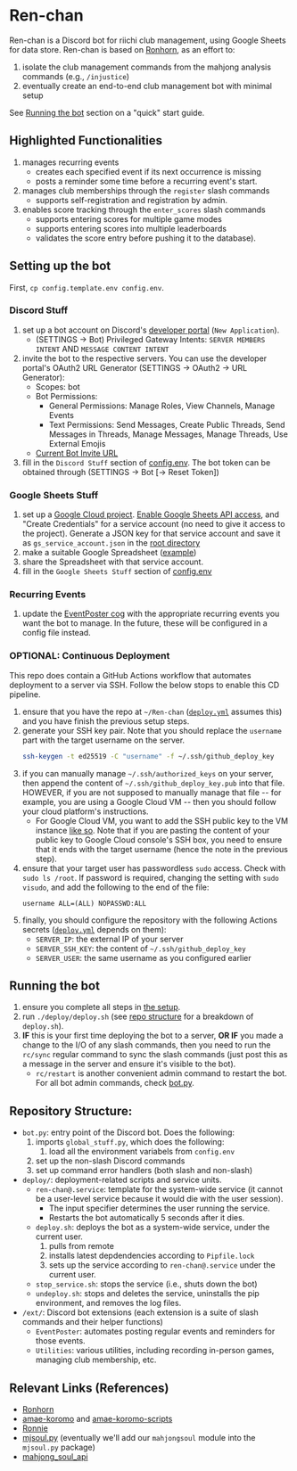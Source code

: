 # Ren-chan

Ren-chan is a Discord bot for riichi club management, using Google Sheets for data store. Ren-chan is based on [Ronhorn](https://github.com/Longhorn-Riichi/Ronhorn), as an effort to:
1. isolate the club management commands from the mahjong analysis commands (e.g., `/injustice`)
1. eventually create an end-to-end club management bot with minimal setup

See [Running the bot](#running-the-bot) section on a "quick" start guide.

## Highlighted Functionalities
1. manages recurring events
    - creates each specified event if its next occurrence is missing
    - posts a reminder some time before a recurring event's start.
1. manages club memberships through the `register` slash commands
    - supports self-registration and registration by admin.
1. enables score tracking through the `enter_scores` slash commands
    - supports entering scores for multiple game modes
    - supports entering scores into multiple leaderboards
    - validates the score entry before pushing it to the database).

## Setting up the bot
First, `cp config.template.env config.env`.

### Discord Stuff
1. set up a bot account on Discord's [developer portal](https://discord.com/developers/applications) (`New Application`).
    - (SETTINGS → Bot) Privileged Gateway Intents: `SERVER MEMBERS INTENT` AND `MESSAGE CONTENT INTENT`
1. invite the bot to the respective servers. You can use the developer portal's OAuth2 URL Generator (SETTINGS → OAuth2 → URL Generator):
    - Scopes: bot
    - Bot Permissions:
        * General Permissions: Manage Roles, View Channels, Manage Events
        * Text Permissions: Send Messages, Create Public Threads, Send Messages in Threads, Manage Messages, Manage Threads, Use External Emojis
    - [Current Bot Invite URL](https://discord.com/oauth2/authorize?client_id=1264000694369910834&permissions=326686223360&integration_type=0&scope=bot)
1. fill in the `Discord Stuff` section of [config.env](config.env). The bot token can be obtained through (SETTINGS → Bot \[→ Reset Token\])

### Google Sheets Stuff
1. set up a [Google Cloud project](https://console.cloud.google.com/). [Enable Google Sheets API access](https://console.cloud.google.com/apis/library/sheets.googleapis.com), and "Create Credentials" for a service account (no need to give it access to the project). Generate a JSON key for that service account and save it as `gs_service_account.json` in the [root directory]
1. make a suitable Google Spreadsheet ([example](https://docs.google.com/spreadsheets/d/1pXlGjyz165S62-3-4ZXxit4Ci0yW8piVfbVObtjg7Is/edit?usp=sharing))
1. share the Spreadsheet with that service account.
1. fill in the `Google Sheets Stuff` section of [config.env](config.env)
### Recurring Events
1. update the [EventPoster cog](./ext/EventPoster/cog.py) with the appropriate recurring events you want the bot to manage. In the future, these will be configured in a config file instead.
### OPTIONAL: Continuous Deployment
This repo does contain a GitHub Actions workflow that automates deployment to a server via SSH. Follow the below stops to enable this CD pipeline.

1. ensure that you have the repo at `~/Ren-chan` ([`deploy.yml`](./.github/workflows/deploy.yml) assumes this) and you have finish the previous setup steps.
1. generate your SSH key pair. Note that you should replace the `username` part with the target username on the server.
    ```bash
    ssh-keygen -t ed25519 -C "username" -f ~/.ssh/github_deploy_key
    ```
1. if you can manually manage `~/.ssh/authorized_keys` on your server, then append the content of `~/.ssh/github_deploy_key.pub` into that file. HOWEVER, if you are not supposed to manually manage that file -- for example, you are using a Google Cloud VM -- then you should follow your cloud platform's instructions.
    - For Google Cloud VM, you want to add the SSH public key to the VM instance [like so](https://cloud.google.com/compute/docs/connect/add-ssh-keys#after-vm-creation). Note that if you are pasting the content of your public key to Google Cloud console's SSH box, you need to ensure that it ends with the target username (hence the note in the previous step).
1. ensure that your target user has passwordless `sudo` access. Check with `sudo ls /root`. If password is required, changing the setting with `sudo visudo`, and add the following to the end of the file:
    ```
    username ALL=(ALL) NOPASSWD:ALL
    ```
1. finally, you should configure the repository with the following Actions secrets ([`deploy.yml`](./.github/workflows/deploy.yml) depends on them):
    - `SERVER_IP`: the external IP of your server
    - `SERVER_SSH_KEY`: the content of `~/.ssh/github_deploy_key`
    - `SERVER_USER`: the same username as you configured earlier

## Running the bot
1. ensure you complete all steps in [the setup](#setting-up-the-bot).
1. run `./deploy/deploy.sh` (see [repo structure](#repository-structure) for a breakdown of `deploy.sh`).
1. **IF** this is your first time deploying the bot to a server, **OR IF** you made a change to the I/O of any slash commands, then you need to run the `rc/sync` regular command to sync the slash commands (just post this as a message in the server and ensure it's visible to the bot).
    - `rc/restart` is another convenient admin command to restart the bot. For all bot admin commands, check [bot.py](bot.py).

## Repository Structure:
- `bot.py`: entry point of the Discord bot. Does the following:
    1. imports `global_stuff.py`, which does the following:
        1. load all the environment variabels from `config.env`
    1. set up the non-slash Discord commands
    1. set up command error handlers (both slash and non-slash)
- `deploy/`: deployment-related scripts and service units.
    - `ren-chan@.service`: template for the system-wide service (it cannot be a user-level service because it would die with the user session).
        - The input specifier determines the user running the service.
        - Restarts the bot automatically 5 seconds after it dies.
    - `deploy.sh`: deploys the bot as a system-wide service, under the current user.
        1. pulls from remote
        1. installs latest depdendencies according to `Pipfile.lock`
        1. sets up the service according to `ren-chan@.service` under the current user.
    - `stop_service.sh`: stops the service (i.e., shuts down the bot)
    - `undeploy.sh`: stops and deletes the service, uninstalls the pip environment, and removes the log files.
- `/ext/`: Discord bot extensions (each extension is a suite of slash commands and their helper functions)
    - `EventPoster`: automates posting regular events and reminders for those events.
    - `Utilities`: various utilities, including recording in-person games, managing club membership, etc.

## Relevant Links (References)
- [Ronhorn](https://github.com/Longhorn-Riichi/Ronhorn)
- [amae-koromo](https://github.com/SAPikachu/amae-koromo) and [amae-koromo-scripts](https://github.com/SAPikachu/amae-koromo-scripts)
- [Ronnie](https://github.com/RiichiNomi/ronnie)
- [mjsoul.py](https://github.com/RiichiNomi/mjsoul.py) (eventually we'll add our `mahjongsoul` module into the `mjsoul.py` package)
- [mahjong_soul_api](https://github.com/MahjongRepository/mahjong_soul_api/)

[root directory]: /
